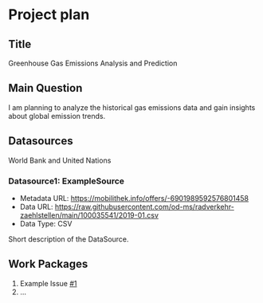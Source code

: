 # Project plan

## Title
<!-- Give your project a short title. -->
 Greenhouse Gas Emissions Analysis and Prediction

## Main Question

<!-- Think about one main question you want to answer based on the data. --
Can we predict and analyze greenhouse gas emissions?

## Description
<!-- Describe your data science project in max. 200 words. Consider writing about why and how you attempt it. -->

I am planning to analyze the historical gas emissions data and gain insights about global emission trends.



## Datasources
<!-- Describe each datasources you plan to use in a section. Use the prefic "DatasourceX" where X is the id of the datasource. -->

World Bank and United Nations

### Datasource1: ExampleSource
* Metadata URL: https://mobilithek.info/offers/-6901989592576801458
* Data URL: https://raw.githubusercontent.com/od-ms/radverkehr-zaehlstellen/main/100035541/2019-01.csv
* Data Type: CSV

Short description of the DataSource.

## Work Packages

<!-- List of work packages ordered sequentially, each pointing to an issue with more details. -->

1. Example Issue [#1][i1]
2. ...

[i1]: https://github.com/jvalue/made-template/issues/1
